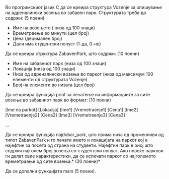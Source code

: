 Во програмскиот јазик C да се креира структура Vozenje за опишување на адреналински возења во забавен парк. Структурата треба да содржи: (5 поени)

* Име на возењето ( низа од 100 знаци)
* Времетраење во минути (цел број)
* Цена (децимален број)
* Дали има студентски попуст (1-да, 0-не)

Да се креира структура ZabavenPark, што содржи: (10 поени)

* Име на забавниот парк (низа од 100 знаци)
* Локација (низа од 100 знаци)
* Низа од адреналински возења во паркот (низа од максимум 100 елементи од структурата Vozenje)
* Број на елементи во низата (цел број)

Да се креира функција print за печатење на информациите за сите возења во забавниот парк во формат: (10 поени)

[Ime na parkot] [Lokacija]
[Ime1] [Vremetraenje1] [Cena1]
[Ime2] [Vremetraenje2] [Cena2]
[Ime3] [Vremetraenje3] [Cena3]

...

Да се креира функција najdobar_park, што прима низа од променливи од типот ZabavenPark и го печати името и локацијата на паркот кој е најефтин за посета од страна на студенти. Најефтин парк е оној што содржи најголем број возења со студентски попуст. Ако повеќе паркови ги делат овие карактеристики, да се испечати паркот со најголемото времетраење од сите возења.* (20 поени)*

Да се дополни функцијата main (5 поени).